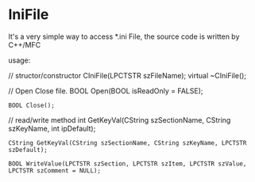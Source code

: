 # IniFile

It's a very simple way to access *.ini File, the source code is written by C++/MFC 

usage:
  
  // structor/constructor
  CIniFile(LPCTSTR szFileName);
	virtual ~CIniFile();
	
	
  // Open Close file.
	BOOL Open(BOOL isReadOnly = FALSE);
	
	BOOL Close();

  // read/write method
	int GetKeyVal(CString szSectionName, CString szKeyName, int ipDefault);
	
	CString GetKeyVal(CString szSectionName, CString szKeyName, LPCTSTR szDefault);
	
 	BOOL WriteValue(LPCTSTR szSection, LPCTSTR szItem, LPCTSTR szValue, LPCTSTR szComment = NULL);
	
